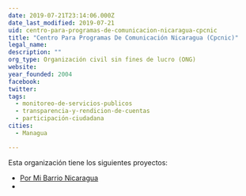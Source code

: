 ```yaml
---
date: 2019-07-21T23:14:06.000Z
date_last_modified: 2019-07-21
uid: centro-para-programas-de-comunicacion-nicaragua-cpcnic
title: "Centro Para Programas De Comunicación Nicaragua (Cpcnic)"
legal_name: 
description: ""
org_type: Organización civil sin fines de lucro (ONG)
website: 
year_founded: 2004
facebook: 
twitter: 
tags:
  - monitoreo-de-servicios-publicos
  - transparencia-y-rendicion-de-cuentas
  - participación-ciudadana
cities: 
  - Managua

---
```


Esta organización tiene los siguientes proyectos:

- [Por Mi Barrio Nicaragua](/i/por-mi-barrio-nicaragua.html)
- [](/i/por-mi-barrio-nicaragua.html)
